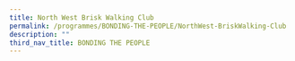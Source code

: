 ```yaml
---
title: North West Brisk Walking Club
permalink: /programmes/BONDING-THE-PEOPLE/NorthWest-BriskWalking-Club
description: ""
third_nav_title: BONDING THE PEOPLE
---
```


